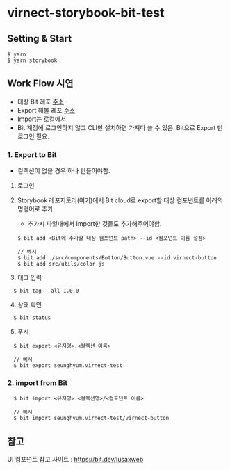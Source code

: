 # virnect-storybook-bit-test

## Setting & Start

```
$ yarn
$ yarn storybook
```

## Work Flow 시연

- 대상 Bit 레포 [주소](https://bit.dev/seunghyum/virnect-test)
- Export 해볼 레포 [주소](https://github.com/Seunghyum/virnect-storybook-bit-test)
- Import는 로컬에서
- Bit 계정에 로그인하지 않고 CLI만 설치하면 가져다 쓸 수 있음. Bit으로 Export 만 로그인 필요.

### 1. Export to Bit

- 컬렉션이 없을 경우 하나 만들어야함.

1. 로그인
2. Storybook 레포지토리(여기)에서 Bit cloud로 export할 대상 컴포넌트를 아래의 명령어로 추가
   - 추가시 파일내에서 Import한 것들도 추가해주어야함.
    ```
    $ bit add <Bit에 추가할 대상 컴포넌트 path> --id <컴포넌트 이름 설정>

    // 예시
    $ bit add ./src/components/Button/Button.vue --id virnect-button
    $ bit add src/utils/color.js
    ```

3. 태그 입력 
```
  $ bit tag --all 1.0.0
```
4. 상태 확인
```
  $ bit status
```
5. 푸시
```
  $ bit export <유저명>.<컬렉션 이름>

  // 예시
  $ bit export seunghyum.virnect-test
```

### 2. import from Bit

```
  $ bit import <유저명>.<컬렉션명>/<컴포넌트 이름>

  // 예시
  $ bit import seunghyum.virnect-test/virnect-button
```
## 참고

UI 컴포넌트 참고 사이트 : https://bit.dev/lusaxweb



